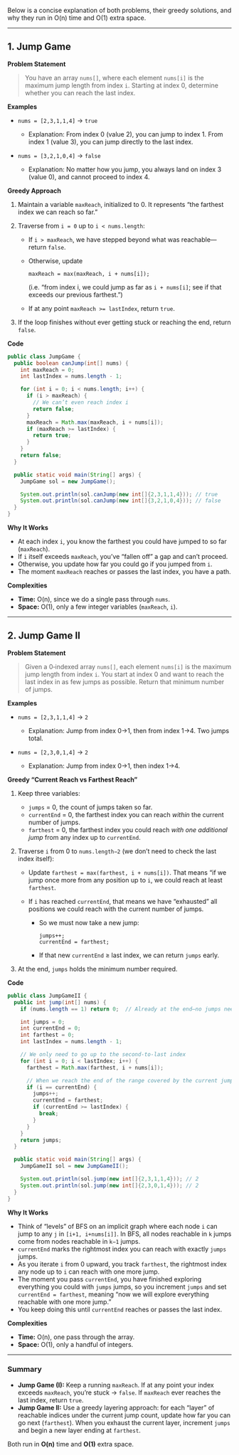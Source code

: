 Below is a concise explanation of both problems, their greedy solutions, and why they run in O(n) time and O(1) extra space.

---

## 1. Jump Game

**Problem Statement**

> You have an array `nums[]`, where each element `nums[i]` is the maximum jump length from index `i`.
> Starting at index 0, determine whether you can reach the last index.

**Examples**

* `nums = [2,3,1,1,4]` → `true`

  * Explanation: From index 0 (value 2), you can jump to index 1. From index 1 (value 3), you can jump directly to the last index.
* `nums = [3,2,1,0,4]` → `false`

  * Explanation: No matter how you jump, you always land on index 3 (value 0), and cannot proceed to index 4.

**Greedy Approach**

1. Maintain a variable `maxReach`, initialized to 0. It represents “the farthest index we can reach so far.”

2. Traverse from `i = 0` up to `i < nums.length`:

   * If `i > maxReach`, we have stepped beyond what was reachable—return `false`.
   * Otherwise, update

     ```
     maxReach = max(maxReach, i + nums[i]);
     ```

     (i.e. “from index i, we could jump as far as `i + nums[i]`; see if that exceeds our previous farthest.”)
   * If at any point `maxReach >= lastIndex`, return `true`.

3. If the loop finishes without ever getting stuck or reaching the end, return `false`.

**Code**

```java
public class JumpGame {
  public boolean canJump(int[] nums) {
    int maxReach = 0;
    int lastIndex = nums.length - 1;

    for (int i = 0; i < nums.length; i++) {
      if (i > maxReach) {
        // We can’t even reach index i
        return false;
      }
      maxReach = Math.max(maxReach, i + nums[i]);
      if (maxReach >= lastIndex) {
        return true;
      }
    }
    return false;
  }

  public static void main(String[] args) {
    JumpGame sol = new JumpGame();

    System.out.println(sol.canJump(new int[]{2,3,1,1,4})); // true
    System.out.println(sol.canJump(new int[]{3,2,1,0,4})); // false
  }
}
```

**Why It Works**

* At each index `i`, you know the farthest you could have jumped to so far (`maxReach`).
* If `i` itself exceeds `maxReach`, you’ve “fallen off” a gap and can’t proceed.
* Otherwise, you update how far you could go if you jumped from `i`.
* The moment `maxReach` reaches or passes the last index, you have a path.

**Complexities**

* **Time:** O(n), since we do a single pass through `nums`.
* **Space:** O(1), only a few integer variables (`maxReach`, `i`).

---

## 2. Jump Game II

**Problem Statement**

> Given a 0‐indexed array `nums[]`, each element `nums[i]` is the maximum jump length from index `i`. You start at index 0 and want to reach the last index in as few jumps as possible.
> Return that minimum number of jumps.

**Examples**

* `nums = [2,3,1,1,4]` → `2`

  * Explanation: Jump from index 0→1, then from index 1→4. Two jumps total.
* `nums = [2,3,0,1,4]` → `2`

  * Explanation: Jump from index 0→1, then index 1→4.

**Greedy “Current Reach vs Farthest Reach”**

1. Keep three variables:

   * `jumps` = 0, the count of jumps taken so far.
   * `currentEnd` = 0, the farthest index you can reach *within* the current number of jumps.
   * `farthest` = 0, the farthest index you could reach *with one additional jump* from any index up to `currentEnd`.

2. Traverse `i` from 0 to `nums.length−2` (we don’t need to check the last index itself):

   * Update `farthest = max(farthest, i + nums[i])`. That means “if we jump once more from any position up to `i`, we could reach at least `farthest`.
   * If `i` has reached `currentEnd`, that means we have “exhausted” all positions we could reach with the current number of jumps.

     * So we must now take a new jump:

       ```
       jumps++;
       currentEnd = farthest;
       ```
     * If that new `currentEnd` ≥ last index, we can return `jumps` early.

3. At the end, `jumps` holds the minimum number required.

**Code**

```java
public class JumpGameII {
  public int jump(int[] nums) {
    if (nums.length == 1) return 0;  // Already at the end—no jumps needed

    int jumps = 0;
    int currentEnd = 0;
    int farthest = 0;
    int lastIndex = nums.length - 1;

    // We only need to go up to the second‐to‐last index
    for (int i = 0; i < lastIndex; i++) {
      farthest = Math.max(farthest, i + nums[i]);

      // When we reach the end of the range covered by the current jump:
      if (i == currentEnd) {
        jumps++;
        currentEnd = farthest;
        if (currentEnd >= lastIndex) {
          break;
        }
      }
    }
    return jumps;
  }

  public static void main(String[] args) {
    JumpGameII sol = new JumpGameII();

    System.out.println(sol.jump(new int[]{2,3,1,1,4})); // 2
    System.out.println(sol.jump(new int[]{2,3,0,1,4})); // 2
  }
}
```

**Why It Works**

* Think of “levels” of BFS on an implicit graph where each node `i` can jump to any `j` in `[i+1, i+nums[i]]`. In BFS, all nodes reachable in `k` jumps come from nodes reachable in `k−1` jumps.
* `currentEnd` marks the rightmost index you can reach with exactly `jumps` jumps.
* As you iterate `i` from 0 upward, you track `farthest`, the rightmost index any node up to `i` can reach with one more jump.
* The moment you pass `currentEnd`, you have finished exploring everything you could with `jumps` jumps, so you increment `jumps` and set `currentEnd = farthest`, meaning “now we will explore everything reachable with one more jump.”
* You keep doing this until `currentEnd` reaches or passes the last index.

**Complexities**

* **Time:** O(n), one pass through the array.
* **Space:** O(1), only a handful of integers.

---

### Summary

* **Jump Game (I):** Keep a running `maxReach`. If at any point your index exceeds `maxReach`, you’re stuck → `false`. If `maxReach` ever reaches the last index, return `true`.
* **Jump Game II:** Use a greedy layering approach: for each “layer” of reachable indices under the current jump count, update how far you can go next (`farthest`). When you exhaust the current layer, increment `jumps` and begin a new layer ending at `farthest`.

Both run in **O(n)** time and **O(1)** extra space.
